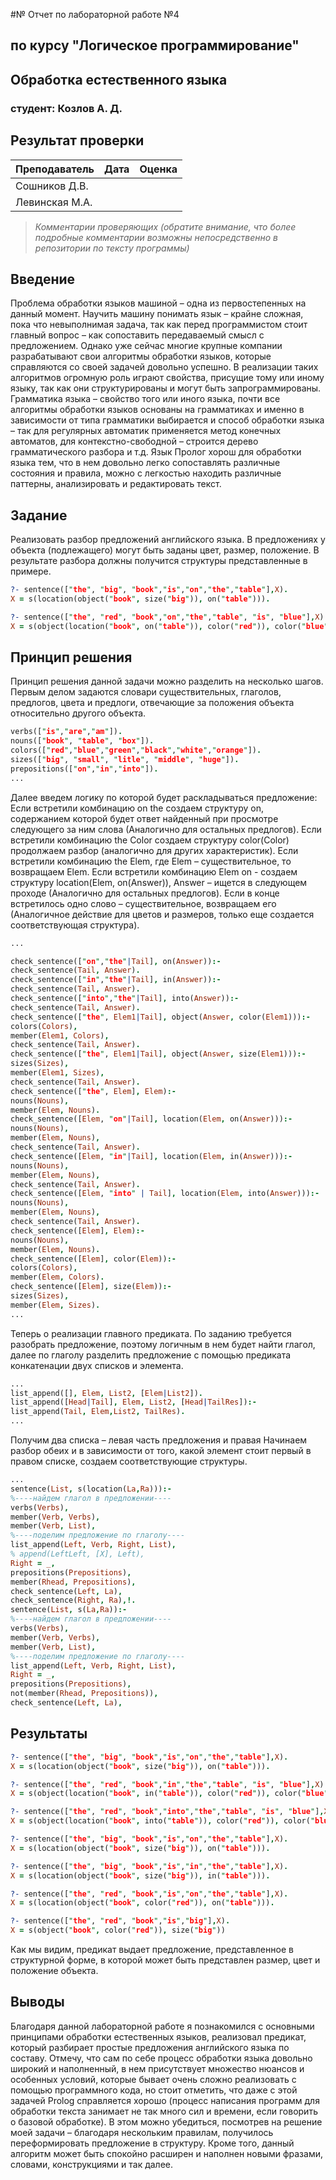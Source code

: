 #№ Отчет по лабораторной работе №4
## по курсу "Логическое программирование"

## Обработка естественного языка

### студент: Козлов А. Д.

## Результат проверки

| Преподаватель | Дата | Оценка |
|-------------------|--------------|---------------|
| Сошников Д.В. | | |
| Левинская М.А.| | |

> *Комментарии проверяющих (обратите внимание, что более подробные комментарии возможны непосредственно в репозитории по тексту программы)*

## Введение

Проблема обработки языков машиной – одна из первостепенных на данный момент. Научить машину понимать язык – крайне сложная, пока что невыполнимая задача, так как перед программистом стоит главный вопрос – как сопоставить передаваемый смысл с предложением. Однако уже сейчас многие крупные компании разрабатывают свои алгоритмы обработки языков, которые справляются со своей задачей довольно успешно. В реализации таких алгоритмов огромную роль играют свойства, присущие тому или иному языку, так как они структурированы и могут быть запрограммированы.
Грамматика языка – свойство того или иного языка, почти все алгоритмы обработки языков основаны на грамматиках и именно в зависимости от типа грамматики выбирается и способ обработки языка – так для регулярных автоматик применяется метод конечных автоматов, для контекстно-свободной – строится дерево грамматического разбора и т.д.
Язык Пролог хорош для обработки языка тем, что в нем довольно легко сопоставлять различные состояния и правила, можно с легкостью находить различные паттерны, анализировать и редактировать текст.

## Задание

Реализовать разбор предложений английского языка. В предложениях у объекта (подлежащего) могут быть заданы цвет, размер, положение. В результате разбора должны получится структуры представленные в примере.

```prolog
?- sentence(["the", "big", "book","is","on","the","table"],X).
X = s(location(object("book", size("big")), on("table"))).

?- sentence(["the", "red", "book","on","the","table", "is", "blue"],X).
X = s(object(location("book", on("table")), color("red")), color("blue")).
```
## Принцип решения

Принцип решения данной задачи можно разделить на несколько шагов.\
Первым делом задаются словари существительных, глаголов, предлогов, цвета и предлоги, отвечающие за положения объекта относительно другого объекта.

```prolog
verbs(["is","are","am"]).
nouns(["book", "table", "box"]).
colors(["red","blue","green","black","white","orange"]).
sizes(["big", "small", "litle", "middle", "huge"]).
prepositions(["on","in","into"]).
...
```
Далее введем логику по которой будет раскладываться предложение:
Если встретили комбинацию on the создаем структуру on, содержанием которой будет ответ найденный при просмотре следующего за ним слова (Аналогично для остальных предлогов).
Если встретили комбинацию the Сolor создаем структуру color(Color) продолжаем разбор (аналогично для других характеристик).
Если встретили комбинацию the Elem, где Elem – существительное, то возвращаем Elem.
Если встретили комбинацию Elem on - создаем структуру location(Elem, on(Answer)), Answer – ищется в следующем проходе (Аналогично для остальных предлогов).
Если в конце встретилось одно слово – существительное, возвращаем его (Аналогичное действие для цветов и размеров, только еще создается соответствующая структура).

```prolog
...

check_sentence(["on","the"|Tail], on(Answer)):-
check_sentence(Tail, Answer).
check_sentence(["in","the"|Tail], in(Answer)):-
check_sentence(Tail, Answer).
check_sentence(["into","the"|Tail], into(Answer)):-
check_sentence(Tail, Answer).
check_sentence(["the", Elem1|Tail], object(Answer, color(Elem1))):-
colors(Colors),
member(Elem1, Colors),
check_sentence(Tail, Answer).
check_sentence(["the", Elem1|Tail], object(Answer, size(Elem1))):-
sizes(Sizes),
member(Elem1, Sizes),
check_sentence(Tail, Answer).
check_sentence(["the", Elem], Elem):-
nouns(Nouns),
member(Elem, Nouns).
check_sentence([Elem, "on"|Tail], location(Elem, on(Answer))):-
nouns(Nouns),
member(Elem, Nouns),
check_sentence(Tail, Answer).
check_sentence([Elem, "in"|Tail], location(Elem, in(Answer))):-
nouns(Nouns),
member(Elem, Nouns),
check_sentence(Tail, Answer).
check_sentence([Elem, "into" | Tail], location(Elem, into(Answer))):-
nouns(Nouns),
member(Elem, Nouns),
check_sentence(Tail, Answer).
check_sentence([Elem], Elem):-
nouns(Nouns),
member(Elem, Nouns).
check_sentence([Elem], color(Elem)):-
colors(Colors),
member(Elem, Colors).
check_sentence([Elem], size(Elem)):-
sizes(Sizes),
member(Elem, Sizes).
...
```

Теперь о реализации главного предиката. По заданию требуется разобрать предложение, поэтому логичным в нем будет найти глагол, далее по глаголу разделить предложение с помощью предиката конкатенации двух списков и элемента.

```prolog
...
list_append([], Elem, List2, [Elem|List2]).
list_append([Head|Tail], Elem, List2, [Head|TailRes]):-
list_append(Tail, Elem,List2, TailRes).
...
```

Получим два списка – левая часть предложения и правая
Начинаем разбор обеих и в зависимости от того, какой элемент стоит первый в правом списке, создаем соответствующие структуры.

```prolog
...
sentence(List, s(location(La,Ra))):-
%----найдем глагол в предложении----
verbs(Verbs),
member(Verb, Verbs),
member(Verb, List),
%----поделим предложение по глаголу----
list_append(Left, Verb, Right, List),
% append(LeftLeft, [X], Left),
Right = _,
prepositions(Prepositions),
member(Rhead, Prepositions),
check_sentence(Left, La),
check_sentence(Right, Ra),!.
sentence(List, s(La,Ra)):-
%----найдем глагол в предложении----
verbs(Verbs),
member(Verb, Verbs),
member(Verb, List),
%----поделим предложение по глаголу----
list_append(Left, Verb, Right, List),
Right = _,
prepositions(Prepositions),
not(member(Rhead, Prepositions)),
check_sentence(Left, La),
```
## Результаты
```prolog
?- sentence(["the", "big", "book","is","on","the","table"],X).
X = s(location(object("book", size("big")), on("table"))).

?- sentence(["the", "red", "book","in","the","table", "is", "blue"],X).
X = s(object(location("book", in("table")), color("red")), color("blue")).

?- sentence(["the", "red", "book","into","the","table", "is", "blue"],X).
X = s(object(location("book", into("table")), color("red")), color("blue")).

?- sentence(["the", "big", "book","is","on","the","table"],X).
X = s(location(object("book", size("big")), on("table"))).

?- sentence(["the", "big", "book","is","in","the","table"],X).
X = s(location(object("book", size("big")), in("table"))).

?- sentence(["the", "red", "book","is","on","the","table"],X).
X = s(location(object("book", color("red")), on("table"))).

?- sentence(["the", "red", "book","is","big"],X).
X = s(object("book", color("red")), size("big"))
```

Как мы видим, предикат выдает предложение, представленное в структурной форме, в которой может быть представлен размер, цвет и положение объекта.
## Выводы

Благодаря данной лабораторной работе я познакомился с основными принципами обработки естественных языков, реализовал предикат, который разбирает простые предложения английского языка по составу. Отмечу, что сам по себе процесс обработки языка довольно широкий и наполненный, в нем присутствует множество нюансов и особенных условий, которые бывает очень сложно реализовать с помощью программного кода, но стоит отметить, что даже с этой задачей Prolog справляется хорошо (процесс написания программ для обработки текста занимает не так много сил и времени, если говорить о базовой обработке). В этом можно убедиться, посмотрев на решение моей задачи – благодаря нескольким правилам, получилось переформировать предложение в структуру. Кроме того, данный алгоритм может быть спокойно расширен и наполнен новыми фразами, словами, конструкциями и так далее.
